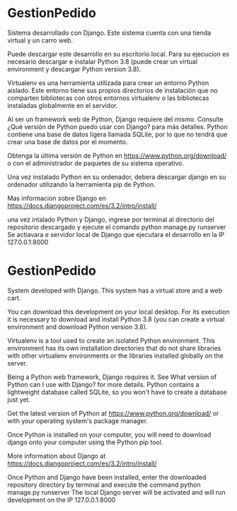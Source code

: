 # GestionPedido

Sistema desarrollado con Django.
Este sistema cuenta con una tienda virtual y un carro web.


Puede descargar este desarrollo en su escritorio local. 
Para su ejecucion es necesario descargar e instalar Python 3.8 (puede crear un virtual environment y descargar  Python version 3.8). 

Virtualenv es una herramienta utilizada para crear un entorno Python aislado. Este entorno tiene sus propios directorios de instalación que no comparten bibliotecas con otros entornos virtualenv o las bibliotecas instaladas globalmente en el servidor.

Al ser un framework web de Python, Django requiere del mismo. Consulte ¿Qué versión de Python puedo usar con Django? para más detalles. Python contiene una base de datos ligera llamada SQLite, por lo que no tendrá que crear una base de datos por el momento.

Obtenga la última versión de Python en https://www.python.org/download/ o con el administrador de paquetes de su sistema operativo.

Una vez instalado Python en su ordenador, debera descargar django en su ordenador utilizando la herramienta pip de Python.

Mas informacion sobre Django en https://docs.djangoproject.com/es/3.2/intro/install/

una vez intalado Python y Django, ingrese por terminal al directorio del repositorio descargado y ejecute el comando python manage.py runserver
Se actiavara e servidor local de Django que ejecutara el desarrollo en la IP 127.0.0.1:8000








# GestionPedido

System developed with Django. This system has a virtual store and a web cart.

You can download this development on your local desktop. For its execution it is necessary to download and install Python 3.8 (you can create a virtual environment and download Python version 3.8).

Virtualenv is a tool used to create an isolated Python environment. This environment has its own installation directories that do not share libraries with other virtualenv environments or the libraries installed globally on the server.

Being a Python web framework, Django requires it. See What version of Python can I use with Django? for more details. Python contains a lightweight database called SQLite, so you won't have to create a database just yet.

Get the latest version of Python at https://www.python.org/download/ or with your operating system's package manager.

Once Python is installed on your computer, you will need to download django onto your computer using the Python pip tool.

More information about Django at https://docs.djangoproject.com/es/3.2/intro/install/

Once Python and Django have been installed, enter the downloaded repository directory by terminal and execute the command python manage.py runserver The local Django server will be activated and will run development on the IP 127.0.0.1:8000


